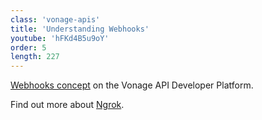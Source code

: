 ```yaml
---
class: 'vonage-apis'
title: 'Understanding Webhooks'
youtube: 'hFKd4B5u9oY'
order: 5
length: 227
---
```


[Webhooks concept](https://developer.nexmo.com/concepts/guides/webhooks) on the Vonage API Developer Platform.

Find out more about [Ngrok](https://ngrok.io).
